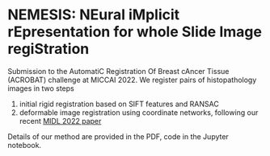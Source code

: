 # NEMESIS: NEural iMplicit rEpresentation for whole Slide Image regiStration

Submission to the AutomatiC Registration Of Breast cAncer Tissue (ACROBAT) challenge at MICCAI 2022. We register pairs of histopathology images in two steps
1. initial rigid registration based on SIFT features and RANSAC
2. deformable image registration using coordinate networks, following our recent [MIDL 2022 paper](https://openreview.net/forum?id=BP29eKzQBu3)

Details of our method are provided in the PDF, code in the Jupyter notebook.


